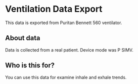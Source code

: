 # Ventilation Data Export
This data is exported from Puritan Bennett 560 ventilator.

## About data
Data is collected from a real patient. Device mode was P SIMV.

## Who is this for?
You can use this data for examine inhale and exhale trends. 
